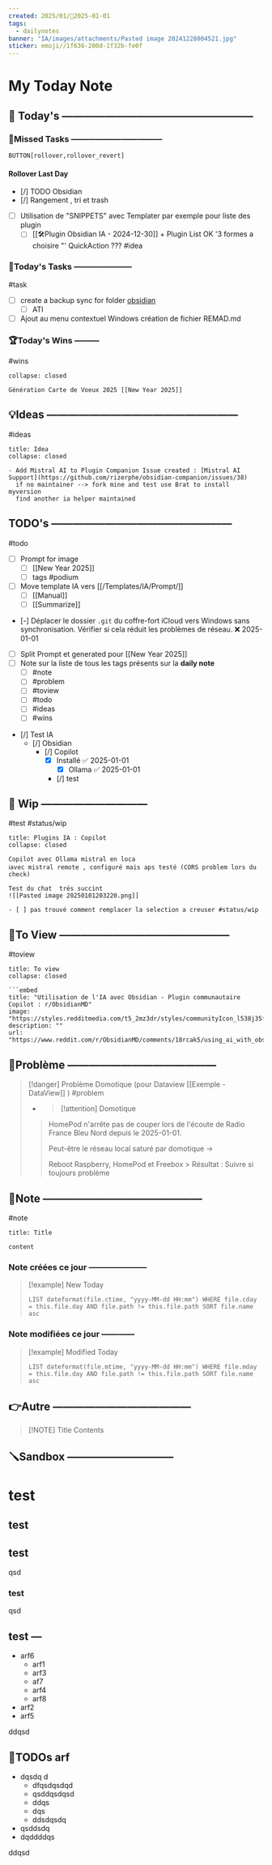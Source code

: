 ```yaml
---
created: 2025/01/📒2025-01-01
tags:
  - dailynotes
banner: "IA/images/attachments/Pasted image 20241228004521.jpg"
sticker: emoji//1f636-200d-1f32b-fe0f
---
```

# My Today Note

## 📅 Today's ——————————————————

### 🥷Missed Tasks ———————————

`BUTTON[rollover,rollover_revert]`
#### Rollover Last Day
- [/] TODO Obsidian
- [/] Rangement , tri et trash 
- [ ] Utilisation de "SNIPPETS" avec Templater par exemple pour liste des plugin
	- [ ] [[🛠️Plugin Obsidian IA - 2024-12-30]] +  Plugin List OK  '3 formes a choisire "' QuickAction ??? #idea

### 🚀Today's Tasks ———————
#task

- [ ] create a backup sync for folder [obsidian](file:///D:%5Cobsidian) 
	- [ ] ATI 
- [ ] Ajout au menu contextuel Windows création de fichier REMAD.md
### 🏆Today's Wins ———
#wins

```ad-success
collapse: closed

Génération Carte de Voeux 2025 [[New Year 2025]]

```

## 💡Ideas ——————————————————
#ideas 

```ad-attention
title: Idea
collapse: closed

- Add Mistral AI to Plugin Companion Issue created : [Mistral AI Support](https://github.com/rizerphe/obsidian-companion/issues/38)
  if no maintainer --> fork mine and test use Brat to install myversion 
  find another ia helper maintained
```


## TODO's —————————————————
#todo

- [ ] Prompt  for image
	- [ ] [[New Year 2025]]
	- [ ] tags #podium  
- [ ] Move template IA vers  [[/Templates/IA/Prompt/]] 
	- [ ] [[Manual]] 
	- [ ] [[Summarize]]
- [-] Déplacer le dossier `.git` du coffre-fort iCloud vers Windows sans synchronisation. Vérifier si cela réduit les problèmes de réseau. ❌ 2025-01-01
- [ ] Split Prompt et generated pour [[New Year 2025]]
- [ ] Note sur la liste de tous les tags présents sur la **daily note**
	- [ ] #note
	- [ ] #problem 
	- [ ] #toview 
	- [ ] #todo 
	- [ ] #ideas 
	- [ ] #wins
- [/] Test IA 
	- [/] Obsidian 
		- [/] Copilot 
			- [x] Installé ✅ 2025-01-01
				- [x] Ollama ✅ 2025-01-01
			- [/] test


## 🚧 Wip ——————————
#test #status/wip 

```ad-note
title: Plugins IA : Copilot
collapse: closed

Copilot avec Ollama mistral en loca
ℹ️avec mistral remote , configuré mais aps testé (CORS problem lors du check)

Test du chat  trés succint
![[Pasted image 20250101203220.png]]

- [ ] pas trouvé comment remplacer la selection a creuser #status/wip 

```

## 👀To View ————————————————
#toview 

```ad-hint
title: To view
collapse: closed

```embed
title: "Utilisation de l'IA avec Obsidian - Plugin communautaire Copilot : r/ObsidianMD"
image: "https://styles.redditmedia.com/t5_2mz3dr/styles/communityIcon_l538j35ftd3b1.png"
description: ""
url: "https://www.reddit.com/r/ObsidianMD/comments/18rcak5/using_ai_with_obsidian_copilot_community_plugin/"
```

## 🚨Problème ——————————————


> [!danger] Problème Domotique (pour Dataview [[Exemple - DataView]] )
> #problem 
> 
> - 
>   > [!attention] Domotique
> >HomePod n'arrête pas de couper lors de l'écoute de Radio France Bleu Nord depuis le 2025-01-01. 
> >
> >Peut-être le réseau local saturé par domotique → 
> >
> >Reboot Raspberry, HomePod et Freebox > Résultat : 
> >Suivre si toujours problème


## 📝Note ———————————————
#note

```ad-note
title: Title

content 
```
### Note créées ce jour ———————
> [!example] New Today
> ```dataview
> LIST dateformat(file.ctime, "yyyy-MM-dd HH:mm") WHERE file.cday = this.file.day AND file.path != this.file.path SORT file.name asc
> ```
> 
### Note modifiées ce jour ————
> [!example] Modified Today
> ```dataview 
> LIST dateformat(file.mtime, "yyyy-MM-dd HH:mm") WHERE file.mday = this.file.day AND file.path != this.file.path SORT file.name asc
> ```
> 

## 👉Autre —————————————

> [!NOTE] Title
> Contents
## 🪛Sandbox ——————————

# test
## test
## test
qsd
### test
qsd
## test —
- arf6
	- arf1
	- arf3
	- af7
	- arf4
	- arf8
- arf2
- arf5

ddqsd


## 📝TODOs arf
- dqsdq d
	- dfqsdqsdqd
	- qsddqsdqsd
	- ddqs
	- dqs
	- ddsdqsdq
- qsddsdq
- dqddddqs

ddqsd


